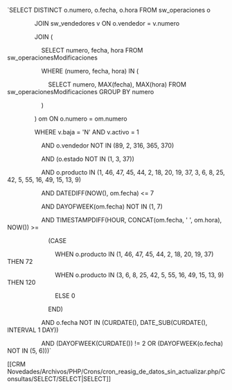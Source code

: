 `SELECT DISTINCT o.numero, o.fecha, o.hora FROM sw_operaciones o

                JOIN sw_vendedores v ON o.vendedor = v.numero

                JOIN (

                    SELECT numero, fecha, hora FROM sw_operacionesModificaciones

                    WHERE (numero, fecha, hora) IN (

                        SELECT numero, MAX(fecha), MAX(hora) FROM sw_operacionesModificaciones GROUP BY numero

                    )

                ) om ON o.numero = om.numero

                WHERE v.baja = 'N' AND v.activo = 1

                    AND o.vendedor NOT IN (89, 2, 316, 365, 370)

                    AND (o.estado NOT IN (1, 3, 37))

                    AND o.producto IN (1, 46, 47, 45, 44, 2, 18, 20, 19, 37, 3, 6, 8, 25, 42, 5, 55, 16, 49, 15, 13, 9)

                    AND DATEDIFF(NOW(), om.fecha) <= 7

                    AND DAYOFWEEK(om.fecha) NOT IN (1, 7)

                    AND TIMESTAMPDIFF(HOUR, CONCAT(om.fecha, ' ', om.hora), NOW()) >=

                        (CASE

                            WHEN o.producto IN (1, 46, 47, 45, 44, 2, 18, 20, 19, 37) THEN 72

                            WHEN o.producto IN (3, 6, 8, 25, 42, 5, 55, 16, 49, 15, 13, 9) THEN 120

                            ELSE 0

                        END)

                    AND o.fecha NOT IN (CURDATE(), DATE_SUB(CURDATE(), INTERVAL 1 DAY))

                    AND (DAYOFWEEK(CURDATE()) != 2 OR (DAYOFWEEK(o.fecha) NOT IN (5, 6)))`

[[CRM Novedades/Archivos/PHP/Crons/cron_reasig_de_datos_sin_actualizar.php/Consultas/SELECT/SELECT|SELECT]]